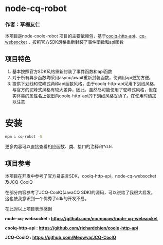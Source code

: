 # node-cq-robot

### 作者：草梅友仁

本项目是node-coolq-robot 项目的主要依赖包，基于[coolq-http-api]( https://github.com/richardchien/coolq-http-api)、[cq-websocket](https://github.com/momocow/node-cq-websocket) ，按照官方SDK风格重新封装了事件函数和api函数

## 项目特色

1.  基本按照官方SDK风格重新封装了事件函数和api函数
2.  对于所有异步函数均采用async/await重新封装函数，使调用api更加方便。
3.  提供下划线和驼峰式两种api函数风格，由于coolq-http-api采用下划线风格，与官方的驼峰式风格有较大差异，因此，虽然尽可能使用了驼峰式风格，但在实体类的属性名上依旧向coolq-http-api的下划线风格妥协了。在使用时请加以注意

# 安装

```bash
npm i cq-robot -S
```
更多内容可以直接查看相应函数、类、接口的注释和*d.ts

## 项目参考
本项目在开发中参考了官方易语言SDK，coolq-http-api，node-cq-websocket及JCQ-CoolQ

在部分内容参考了JCQ-CoolQ(JavaCQ SDK)的源码，可以说给了我很大启发。这也使我意识到一个优秀了sdk的开发不易。

在此对以上项目表示感谢

**node-cq-websocket : https://github.com/momocow/node-cq-websocket**

**coolq-http-api : https://github.com/richardchien/coolq-http-api**

**JCQ-CoolQ : https://github.com/Meowya/JCQ-CoolQ**

